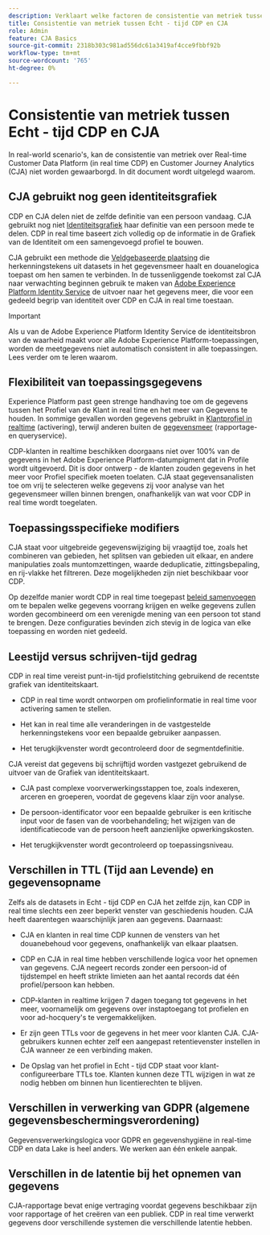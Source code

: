 ```yaml
---
description: Verklaart welke factoren de consistentie van metriek tussen Real-time Customer Data Platform (in real time CDP) en CJA beïnvloeden.
title: Consistentie van metriek tussen Echt - tijd CDP en CJA
role: Admin
feature: CJA Basics
source-git-commit: 2318b303c981ad556dc61a3419af4cce9fbbf92b
workflow-type: tm+mt
source-wordcount: '765'
ht-degree: 0%

---
```



# Consistentie van metriek tussen Echt - tijd CDP en CJA

In real-world scenario&#39;s, kan de consistentie van metriek over Real-time Customer Data Platform (in real time CDP) en Customer Journey Analytics (CJA) niet worden gewaarborgd. In dit document wordt uitgelegd waarom.

## CJA gebruikt nog geen identiteitsgrafiek

CDP en CJA delen niet de zelfde definitie van een persoon vandaag. CJA gebruikt nog niet [Identiteitsgrafiek](https://experienceleague.adobe.com/docs/experience-platform/identity/home.html?lang=en) haar definitie van een persoon mede te delen. CDP in real time baseert zich volledig op de informatie in de Grafiek van de Identiteit om een samengevoegd profiel te bouwen.

CJA gebruikt een methode die [Veldgebaseerde plaatsing](/help/connections/cca/overview.md) die herkenningstekens uit datasets in het gegevensmeer haalt en douanelogica toepast om hen samen te verbinden. In de tussenliggende toekomst zal CJA naar verwachting beginnen gebruik te maken van [Adobe Experience Platform Identity Service](https://experienceleague.adobe.com/docs/experience-platform/identity/home.html?lang=en) de uitvoer naar het gegevens meer, die voor een gedeeld begrip van identiteit over CDP en CJA in real time toestaan.

>[!IMPORTANT]
>
>Als u van de Adobe Experience Platform Identity Service de identiteitsbron van de waarheid maakt voor alle Adobe Experience Platform-toepassingen, worden de meetgegevens niet automatisch consistent in alle toepassingen. Lees verder om te leren waarom.

## Flexibiliteit van toepassingsgegevens

Experience Platform past geen strenge handhaving toe om de gegevens tussen het Profiel van de Klant in real time en het meer van Gegevens te houden. In sommige gevallen worden gegevens gebruikt in [Klantprofiel in realtime](https://experienceleague.adobe.com/docs/experience-platform/rtcdp/profile/profile-overview.html?lang=en) (activering), terwijl anderen buiten de [gegevensmeer](https://business.adobe.com/blog/basics/data-lake) (rapportage- en queryservice).

CDP-klanten in realtime beschikken doorgaans niet over 100% van de gegevens in het Adobe Experience Platform-datumpigment dat in Profile wordt uitgevoerd. Dit is door ontwerp - de klanten zouden gegevens in het meer voor Profiel specifiek moeten toelaten. CJA staat gegevensanalisten toe om vrij te selecteren welke gegevens zij voor analyse van het gegevensmeer willen binnen brengen, onafhankelijk van wat voor CDP in real time wordt toegelaten.

## Toepassingsspecifieke modifiers

CJA staat voor uitgebreide gegevenswijziging bij vraagtijd toe, zoals het combineren van gebieden, het splitsen van gebieden uit elkaar, en andere manipulaties zoals muntomzettingen, waarde deduplicatie, zittingsbepaling, en rij-vlakke het filtreren. Deze mogelijkheden zijn niet beschikbaar voor CDP.

Op dezelfde manier wordt CDP in real time toegepast [beleid samenvoegen](https://experienceleague.adobe.com/docs/experience-platform/profile/merge-policies/overview.html?lang=en) om te bepalen welke gegevens voorrang krijgen en welke gegevens zullen worden gecombineerd om een verenigde mening van een persoon tot stand te brengen. Deze configuraties bevinden zich stevig in de logica van elke toepassing en worden niet gedeeld.

## Leestijd versus schrijven-tijd gedrag

CDP in real time vereist punt-in-tijd profielstitching gebruikend de recentste grafiek van identiteitskaart.

* CDP in real time wordt ontworpen om profielinformatie in real time voor activering samen te stellen.

* Het kan in real time alle veranderingen in de vastgestelde herkenningstekens voor een bepaalde gebruiker aanpassen.

* Het terugkijkvenster wordt gecontroleerd door de segmentdefinitie.

CJA vereist dat gegevens bij schrijftijd worden vastgezet gebruikend de uitvoer van de Grafiek van identiteitskaart.

* CJA past complexe voorverwerkingsstappen toe, zoals indexeren, arceren en groeperen, voordat de gegevens klaar zijn voor analyse.

* De persoon-identificator voor een bepaalde gebruiker is een kritische input voor de fasen van de voorbehandeling; het wijzigen van de identificatiecode van de persoon heeft aanzienlijke opwerkingskosten.

* Het terugkijkvenster wordt gecontroleerd op toepassingsniveau.

## Verschillen in TTL (Tijd aan Levende) en gegevensopname

Zelfs als de datasets in Echt - tijd CDP en CJA het zelfde zijn, kan CDP in real time slechts een zeer beperkt venster van geschiedenis houden. CJA heeft daarentegen waarschijnlijk jaren aan gegevens. Daarnaast:

* CJA en klanten in real time CDP kunnen de vensters van het douanebehoud voor gegevens, onafhankelijk van elkaar plaatsen.

* CDP en CJA in real time hebben verschillende logica voor het opnemen van gegevens. CJA negeert records zonder een persoon-id of tijdstempel en heeft strikte limieten aan het aantal records dat één profiel/persoon kan hebben.

* CDP-klanten in realtime krijgen 7 dagen toegang tot gegevens in het meer, voornamelijk om gegevens over instaptoegang tot profielen en voor ad-hocquery&#39;s te vergemakkelijken.

* Er zijn geen TTLs voor de gegevens in het meer voor klanten CJA. CJA-gebruikers kunnen echter zelf een aangepast retentievenster instellen in CJA wanneer ze een verbinding maken.

* De Opslag van het profiel in Echt - tijd CDP staat voor klant-configureerbare TTLs toe. Klanten kunnen deze TTL wijzigen in wat ze nodig hebben om binnen hun licentierechten te blijven.

## Verschillen in verwerking van GDPR (algemene gegevensbeschermingsverordening)

Gegevensverwerkingslogica voor GDPR en gegevenshygiëne in real-time CDP en data Lake is heel anders. We werken aan één enkele aanpak.

## Verschillen in de latentie bij het opnemen van gegevens

CJA-rapportage bevat enige vertraging voordat gegevens beschikbaar zijn voor rapportage of het creëren van een publiek. CDP in real time verwerkt gegevens door verschillende systemen die verschillende latentie hebben.
